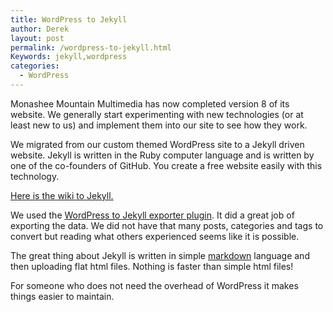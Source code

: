 ```yaml
---
title: WordPress to Jekyll
author: Derek
layout: post
permalink: /wordpress-to-jekyll.html
Keywords: jekyll,wordpress
categories:
  - WordPress
---
```


Monashee Mountain Multimedia has now completed version 8 of its website. We generally start experimenting with new technologies (or at least new to us) and implement them into our site to see how they work.

We migrated from our custom themed WordPress site to a Jekyll driven website. Jekyll is written in the Ruby computer language and is written by one of the co-founders of GitHub. You create a free website easily with this technology.

[Here is the wiki to Jekyll.][1]

We used the [WordPress to Jekyll exporter plugin][2]. It did a great job of exporting the data. We did not have that many posts, categories and tags to convert but reading what others experienced seems like it is possible.

The great thing about Jekyll is written in simple [markdown][3] language and then uploading flat html files. Nothing is faster than simple html files!

For someone who does not need the overhead of WordPress it makes things easier to maintain.

 [1]: https://github.com/mojombo/jekyll/wiki
 [2]: https://github.com/benbalter/wordpress-to-jekyll-exporter
 [3]: http://en.wikipedia.org/wiki/Markdown
